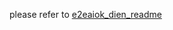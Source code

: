 please refer to [e2eaiok_dien_readme](https://github.com/intel/e2eAIOK/blob/main/modelzoo/dien/README.md)